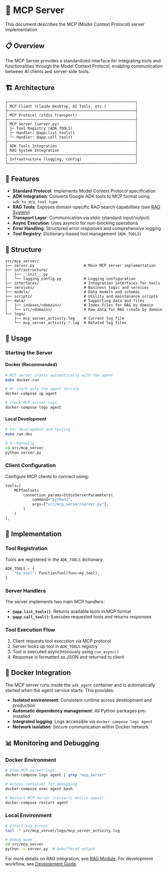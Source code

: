 # 🔧 MCP Server

This document describes the MCP (Model Context Protocol) server implementation.

## 📋 Overview

The MCP Server provides a standardized interface for integrating tools and functionalities through the Model Context Protocol, enabling communication between AI clients and server-side tools.

## 🏗️ Architecture

```
┌─────────────────────────────────────────────────────────┐
│ MCP Client (Claude Desktop, AI Tools, etc.)             │
├─────────────────────────────────────────────────────────┤
│ MCP Protocol (stdio transport)                          │
├─────────────────────────────────────────────────────────┤
│ MCP Server (server.py)                                  │
│ ├─ Tool Registry (ADK_TOOLS)                            │
│ ├─ Handler: @app.list_tools()                           │
│ └─ Handler: @app.call_tool()                            │
├─────────────────────────────────────────────────────────┤
│ ADK Tools Integration                                   │
│ RAG System Integration                                  │
├─────────────────────────────────────────────────────────┤
│ Infrastructure (logging, config)                        │
└─────────────────────────────────────────────────────────┘
```

## 🎯 Features

- **Standard Protocol**: Implements Model Context Protocol specification
- **ADK Integration**: Converts Google ADK tools to MCP format using `adk_to_mcp_tool_type`
- **RAG Tools**: Exposes domain-specific RAG search capabilities (see [RAG System](rag_module.md))
- **Transport Layer**: Communication via stdio (standard input/output)
- **Async Execution**: Uses asyncio for non-blocking operations
- **Error Handling**: Structured error responses and comprehensive logging
- **Tool Registry**: Dictionary-based tool management (`ADK_TOOLS`)

## 📁 Structure

```
src/mcp_server/
├── server.py                      # Main MCP server implementation
├── infrastructure/
│   ├── __init__.py
│   └── logging_config.py          # Logging configuration
├── interfaces/                    # Integration interfaces for tools
├── services/                      # Business logic and services
├── models/                        # Data models and schemas
├── scripts/                       # Utility and maintenance scripts
├── data/                          # Supporting data and files
│   ├── indexes/<domain>/          # Index files for RAG by domain
│   └── src/<domain>/              # Raw data for RAG create by domain
└── logs/
    ├── mcp_server_activity.log    # Current log file
    └── mcp_server_activity_*.log  # Rotated log files
```

## 🚀 Usage

### Starting the Server

#### Docker (Recommended)
```bash
# MCP server starts automatically with the agent
make docker-run

# Or start only the agent service
docker-compose up agent

# Check MCP server logs
docker-compose logs agent
```

#### Local Development
```bash
# For development and testing
make run-dev

# Or manually
cd src/mcp_server
python server.py
```

### Client Configuration

Configure MCP clients to connect using:

```python
tools=[
    MCPToolset(
        connection_params=StdioServerParameters(
            command="python3",
            args=["src/mcp_server/server.py"],
        )
    )
],
```

## 🔧 Implementation

### Tool Registration

Tools are registered in the `ADK_TOOLS` dictionary:

```python
ADK_TOOLS = {
    "my_tool": FunctionTool(func=my_tool),
}
```

### Server Handlers

The server implements two main MCP handlers:

- **`@app.list_tools()`**: Returns available tools in MCP format
- **`@app.call_tool()`**: Executes requested tools and returns responses

### Tool Execution Flow

1. Client requests tool execution via MCP protocol
2. Server looks up tool in `ADK_TOOLS` registry
3. Tool is executed asynchronously using `run_async()`
4. Response is formatted as JSON and returned to client

## 🐳 Docker Integration

The MCP server runs inside the `adk_agent` container and is automatically started when the agent service starts. This provides:

- **Isolated environment**: Consistent runtime across development and production
- **Automatic dependency management**: All Python packages pre-installed
- **Integrated logging**: Logs accessible via `docker-compose logs agent`
- **Network isolation**: Secure communication within Docker network

## 📊 Monitoring and Debugging

### Docker Environment
```bash
# View MCP server logs
docker-compose logs agent | grep "mcp_server"

# Access container for debugging
docker-compose exec agent bash

# Restart MCP server (restarts entire agent)
docker-compose restart agent
```

### Local Environment
```bash
# Direct log access
tail -f src/mcp_server/logs/mcp_server_activity.log

# Debug mode
cd src/mcp_server
python -u server.py  # Unbuffered output
```

For more details on RAG integration, see [RAG Module](rag_module.md).
For development workflow, see [Development Guide](development.md).
